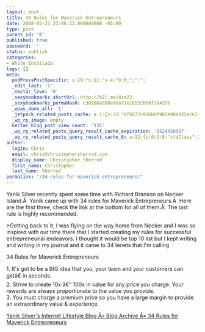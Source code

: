 ```yaml
---
layout: post
title: 34 Rules for Maverick Entrepreneurs
date: 2008-05-25 23:06:33.000000000 -05:00
type: post
parent_id: '0'
published: true
password: ''
status: publish
categories:
- Whole Enchilada
tags: []
meta:
  podPressPostSpecific: s:19:"s:11:"s:4:"b:0;";";";
  _edit_last: '1'
  _nectar_love: '0'
  _sexybookmarks_shortUrl: http://b2l.me/4sm22
  _sexybookmarks_permaHash: c30168a208afea71e165320b8f26429b
  _wpas_done_all: '1'
  _jetpack_related_posts_cache: a:1:{s:32:"8f6677c9d6b0f903e98ad32ec61f8deb";a:2:{s:7:"expires";i:1480149036;s:7:"payload";a:3:{i:0;a:1:{s:2:"id";i:315;}i:1;a:1:{s:2:"id";i:3234;}i:2;a:1:{s:2:"id";i:1117;}}}}
  _wp_rp_image: empty
  nectar_blog_post_view_count: '135'
  _wp_rp_related_posts_query_result_cache_expiration: '1524956937'
  _wp_rp_related_posts_query_result_cache_6: a:12:{i:0;O:8:"stdClass":2:{s:7:"post_id";s:4:"1199";s:5:"score";s:17:"53.64364392554546";}i:1;O:8:"stdClass":2:{s:7:"post_id";s:4:"4550";s:5:"score";s:17:"45.46186138751844";}i:2;O:8:"stdClass":2:{s:7:"post_id";s:4:"1363";s:5:"score";s:17:"44.90125745723526";}i:3;O:8:"stdClass":2:{s:7:"post_id";s:3:"326";s:5:"score";s:17:"44.90125745723526";}i:4;O:8:"stdClass":2:{s:7:"post_id";s:3:"872";s:5:"score";s:17:"44.53661434362221";}i:5;O:8:"stdClass":2:{s:7:"post_id";s:3:"710";s:5:"score";s:17:"44.53661434362221";}i:6;O:8:"stdClass":2:{s:7:"post_id";s:4:"1513";s:5:"score";s:17:"43.77568673180275";}i:7;O:8:"stdClass":2:{s:7:"post_id";s:3:"664";s:5:"score";s:17:"43.77568673180275";}i:8;O:8:"stdClass":2:{s:7:"post_id";s:4:"1321";s:5:"score";s:18:"39.367222102868574";}i:9;O:8:"stdClass":2:{s:7:"post_id";s:4:"1229";s:5:"score";s:18:"39.367222102868574";}i:10;O:8:"stdClass":2:{s:7:"post_id";s:4:"1192";s:5:"score";s:18:"39.367222102868574";}i:11;O:8:"stdClass":2:{s:7:"post_id";s:4:"1027";s:5:"score";s:18:"39.367222102868574";}}
author:
  login: Chris
  email: chris@christophersherrod.com
  display_name: Christopher Sherrod
  first_name: Christopher
  last_name: Sherrod
permalink: "/34-rules-for-maverick-entrepreneurs/"
---
```

<p><img class="alignright alignnone size-medium wp-image-56" style="float: right;" title="Richard Branson" src="{{ site.baseurl }}/posts/2008/05/richardbranson.jpg" alt="" />Yanik Silver recently spent some time with Richard Branson on Necker Island.Â  Yanik came up with 34 rules for Maverick Entrepreneurs.Â  Here are the first three, check the link at the bottom for all of them.Â  The last rule is highly recommended.</p>
>Getting back to it, I was flying on the way home from Necker and I was so inspired with our time there that I started creating my rules for successful entrepreneurial endeavors. I thought it would be top 10 list but I kept writing and writing in my journal and it came to 34 tenets that I'm calling</p>
<p>34 Rules for Maverick Entrepreneurs</p>
<p>1. It's got to be a BIG idea that you, your team and your customers can getâ€ in seconds.<br />
2. Strive to create 10x â€“ 100x in value for any price you charge. Your rewards are always proportionate to the value you provide.<br />
3. You must charge a premium price so you have a large margin to provide an extraordinary value &amp; experience.</p></blockquote>
<p><a href="http://www.internetlifestyle.com/blog/?p=341" rel="nofollow">Yanik Silver's Internet Lifestyle Blog Â» Blog Archive Â» 34 Rules for Maverick Entrepreneurs</a></p>
